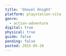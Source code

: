 ```yaml
---
title: 'Shovel Knight'
platform: playstation-vita
genre:
  - action-adventure
digital: true
physical: true
guide: false
pending: false
posted: 2015-05-26
---
```

